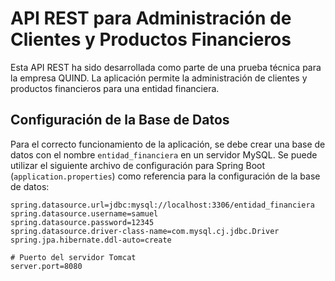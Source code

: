 # API REST para Administración de Clientes y Productos Financieros

Esta API REST ha sido desarrollada como parte de una prueba técnica para la empresa QUIND. La aplicación permite la administración de clientes y productos financieros para una entidad financiera.

## Configuración de la Base de Datos

Para el correcto funcionamiento de la aplicación, se debe crear una base de datos con el nombre `entidad_financiera` en un servidor MySQL. Se puede utilizar el siguiente archivo de configuración para Spring Boot (`application.properties`) como referencia para la configuración de la base de datos:

```properties
spring.datasource.url=jdbc:mysql://localhost:3306/entidad_financiera
spring.datasource.username=samuel
spring.datasource.password=12345
spring.datasource.driver-class-name=com.mysql.cj.jdbc.Driver
spring.jpa.hibernate.ddl-auto=create

# Puerto del servidor Tomcat
server.port=8080
